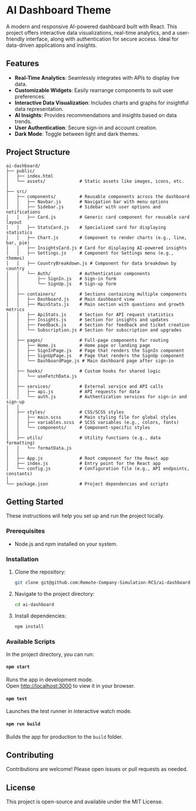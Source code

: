 # AI Dashboard Theme

A modern and responsive AI-powered dashboard built with React. This project offers interactive data visualizations, real-time analytics, and a user-friendly interface, along with authentication for secure access. Ideal for data-driven applications and insights.

## Features
- **Real-Time Analytics**: Seamlessly integrates with APIs to display live data.
- **Customizable Widgets**: Easily rearrange components to suit user preferences.
- **Interactive Data Visualization**: Includes charts and graphs for insightful data representation.
- **AI Insights**: Provides recommendations and insights based on data trends.
- **User Authentication**: Secure sign-in and account creation.
- **Dark Mode**: Toggle between light and dark themes.

## Project Structure

```
ai-dashboard/
├── public/
│   ├── index.html
│   └── assets/             # Static assets like images, icons, etc.
│
├── src/
│   ├── components/         # Reusable components across the dashboard
│   │   ├── Navbar.js       # Navigation bar with menu options
│   │   ├── Sidebar.js      # Sidebar with user options and notifications
│   │   ├── Card.js         # Generic card component for reusable card layout
│   │   ├── StatsCard.js    # Specialized card for displaying statistics
│   │   ├── Chart.js        # Component to render charts (e.g., line, bar, pie)
│   │   ├── InsightsCard.js # Card for displaying AI-powered insights
│   │   ├── Settings.js     # Component for Settings menu (e.g., themes)
│   │   ├── CountryBreakdown.js # Component for data breakdown by country
│   │   └── Auth/           # Authentication components
│   │       ├── SignIn.js   # Sign-in form
│   │       └── SignUp.js   # Sign-up form
│   │
│   ├── containers/         # Sections containing multiple components
│   │   ├── Dashboard.js    # Main dashboard view
│   │   ├── MainStats.js    # Main section with questions and growth metrics
│   │   ├── ApiStats.js     # Section for API request statistics
│   │   ├── Insights.js     # Section for insights and updates
│   │   ├── Feedback.js     # Section for feedback and ticket creation
│   │   └── Subscription.js # Section for subscription and upgrades
│   │
│   ├── pages/              # Full-page components for routing
│   │   ├── Home.js         # Home page or landing page
│   │   ├── SignInPage.js   # Page that renders the SignIn component
│   │   ├── SignUpPage.js   # Page that renders the SignUp component
│   │   └── DashboardPage.js # Main dashboard page after sign-in
│   │
│   ├── hooks/              # Custom hooks for shared logic
│   │   └── useFetchData.js
│   │
│   ├── services/           # External service and API calls
│   │   ├── api.js          # API requests for data
│   │   └── auth.js         # Authentication services for sign-in and sign-up
│   │
│   ├── styles/             # CSS/SCSS styles
│   │   ├── main.scss       # Main styling file for global styles
│   │   ├── variables.scss  # SCSS variables (e.g., colors, fonts)
│   │   └── components/     # Component-specific styles
│   │
│   ├── utils/              # Utility functions (e.g., data formatting)
│   │   └── formatData.js
│   │
│   ├── App.js              # Root component for the React app
│   ├── index.js            # Entry point for the React app
│   └── config.js           # Configuration file (e.g., API endpoints, constants)
│
└── package.json            # Project dependencies and scripts
```

## Getting Started

These instructions will help you set up and run the project locally.

### Prerequisites
- Node.js and npm installed on your system.

### Installation

1. Clone the repository:
   ```bash
   git clone git@github.com:Remote-Company-Simulation-RCS/ai-dashboard.git
   ```
2. Navigate to the project directory:
   ```bash
   cd ai-dashboard
   ```
3. Install dependencies:
   ```bash
   npm install
   ```

### Available Scripts

In the project directory, you can run:

#### `npm start`
Runs the app in development mode.\
Open [http://localhost:3000](http://localhost:3000) to view it in your browser.

#### `npm test`
Launches the test runner in interactive watch mode.

#### `npm run build`
Builds the app for production to the `build` folder.

## Contributing

Contributions are welcome! Please open issues or pull requests as needed.

## License

This project is open-source and available under the MIT License.